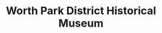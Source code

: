 ---
layout: repo
title: "Worth Park District Historical Museum"
id: 15775
permalink: repos/15775/
---